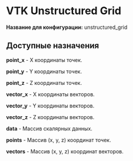 # VTK Unstructured Grid

**Название для конфигурации:** unstructured_grid

## Доступные назначения

**point_x** - X координаты точек.

**point_y** - Y координаты точек.

**point_z** - Z координаты точек.

**vector_x** - X координаты векторов.

**vector_y** - Y координаты векторов.

**vector_z** - Z координаты векторов.

**data** - Массив скалярных данных.

**points** -  Массив (x, y, z) координат точек.

**vectors** - Массив (x, y, z) координат векторов.